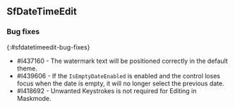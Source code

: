 ## SfDateTimeEdit   

### Bug fixes
{:#sfdatetimeedit-bug-fixes}

* \#I437160 - The watermark text will be positioned correctly in the default theme.
* \#I439606 - If the `IsEmptyDateEnabled` is enabled and the control loses focus when the date is empty, it will no longer select the previous date.
* \#I418692 - Unwanted Keystrokes is not required for Editing in Maskmode.